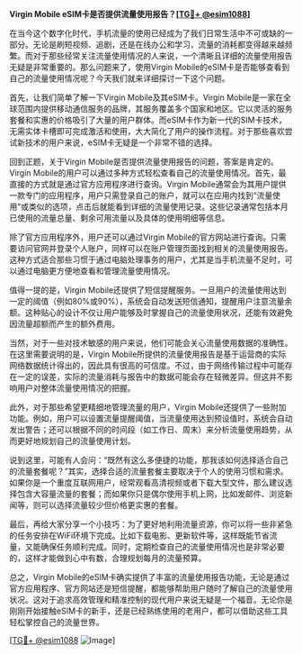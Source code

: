 **Virgin Mobile eSIM卡是否提供流量使用报告？[[TG💪+ @esim1088](https://t.me/s/esim1088)]**

在当今这个数字化时代，手机流量的使用已经成为了我们日常生活中不可或缺的一部分。无论是刷短视频、追剧，还是在线办公和学习，流量的消耗都变得越来越频繁。而对于那些经常关注流量使用情况的人来说，一个清晰且详细的流量使用报告无疑是非常重要的。那么问题来了，使用Virgin Mobile的eSIM卡是否能够查看到自己的流量使用情况呢？今天我们就来详细探讨一下这个问题。

首先，让我们简单了解一下Virgin Mobile及其eSIM卡。Virgin Mobile是一家在全球范围内提供移动通信服务的品牌，其服务覆盖多个国家和地区。它以灵活的服务套餐和实惠的价格吸引了大量的用户群体。而eSIM卡作为新一代的SIM卡技术，无需实体卡槽即可完成激活和使用，大大简化了用户的操作流程。对于那些喜欢尝试新技术的用户来说，eSIM卡无疑是一个非常不错的选择。

回到正题，关于Virgin Mobile是否提供流量使用报告的问题，答案是肯定的。Virgin Mobile的用户可以通过多种方式轻松查看自己的流量使用情况。首先，最直接的方式就是通过官方应用程序进行查询。Virgin Mobile通常会为其用户提供一款专门的应用程序，用户只需登录自己的账户，就可以在应用内找到“流量使用”或类似的选项，点击后就能看到详细的流量使用记录。这些记录通常包括本月已使用的流量总量、剩余可用流量以及具体的使用明细等信息。

除了官方应用程序外，用户还可以通过Virgin Mobile的官方网站进行查询。只需要访问官网并登录个人账户，同样可以在账户管理页面找到相关的流量使用报告。这种方式适合那些习惯于通过电脑处理事务的用户，尤其是当手机流量不足时，可以通过电脑更方便地查看和管理流量使用情况。

值得一提的是，Virgin Mobile还提供了短信提醒服务。一旦用户的流量使用达到一定的阈值（例如80%或90%），系统会自动发送短信通知，提醒用户注意流量余额。这种贴心的设计不仅让用户能够及时掌握自己的流量使用状况，还能有效避免因流量超额而产生的额外费用。

当然，对于一些对技术敏感的用户来说，他们可能会关心流量使用数据的准确性。在这里需要说明的是，Virgin Mobile所提供的流量使用报告是基于运营商的实际网络数据统计得出的，因此具有很高的可信度。不过，由于网络传输过程中可能存在一定的误差，实际的流量消耗与报告中的数据可能会存在轻微差异。但这并不影响用户对整体流量使用情况的把握。

此外，对于那些希望更精细地管理流量的用户，Virgin Mobile还提供了一些附加功能。例如，用户可以设置流量提醒阈值，当流量使用达到预设值时，系统会自动发出警告；还可以根据不同的时间段（如工作日、周末）来分析流量使用趋势，从而更好地规划自己的流量使用计划。

说到这里，可能有人会问：“既然有这么多便捷的功能，那我该如何选择适合自己的流量套餐呢？”其实，选择合适的流量套餐主要取决于个人的使用习惯和需求。如果你是一个重度互联网用户，经常观看高清视频或者下载大型文件，那么建议选择包含大容量流量的套餐；而如果你只是偶尔使用手机上网，比如发邮件、浏览新闻等，则可以选择流量较少但价格更实惠的套餐。

最后，再给大家分享一个小技巧：为了更好地利用流量资源，你可以将一些非紧急的任务安排在WiFi环境下完成。比如下载电影、更新软件等，这样既能节省流量，又能确保任务顺利完成。同时，定期检查自己的流量使用情况也是非常必要的，这样才能做到心中有数，合理规划每月的流量预算。

总之，Virgin Mobile的eSIM卡确实提供了丰富的流量使用报告功能，无论是通过官方应用程序、官方网站还是短信提醒，都能够帮助用户随时了解自己的流量使用状况。这对于追求高效管理和精准控制的现代用户来说无疑是一个福音。无论你是刚刚开始接触eSIM卡的新手，还是已经熟练使用的老用户，都可以借助这些工具轻松掌控自己的流量世界。

[[TG💪+ @esim1088](https://t.me/s/esim1088) ![Image](https://i.postimg.cc/4NQfJmqS/Snipaste-2025-05-13-00-14-12.png)]